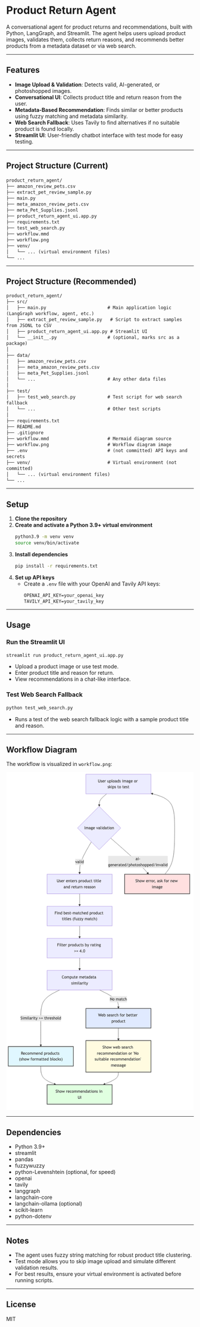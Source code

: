 # Product Return Agent

A conversational agent for product returns and recommendations, built with Python, LangGraph, and Streamlit. The agent helps users upload product images, validates them, collects return reasons, and recommends better products from a metadata dataset or via web search.

---

## Features
- **Image Upload & Validation**: Detects valid, AI-generated, or photoshopped images.
- **Conversational UI**: Collects product title and return reason from the user.
- **Metadata-Based Recommendation**: Finds similar or better products using fuzzy matching and metadata similarity.
- **Web Search Fallback**: Uses Tavily to find alternatives if no suitable product is found locally.
- **Streamlit UI**: User-friendly chatbot interface with test mode for easy testing.

---

## Project Structure (Current)

```
product_return_agent/
├── amazon_review_pets.csv
├── extract_pet_review_sample.py
├── main.py
├── meta_amazon_review_pets.csv
├── meta_Pet_Supplies.jsonl
├── product_return_agent_ui.app.py
├── requirements.txt
├── test_web_search.py
├── workflow.mmd
├── workflow.png
├── venv/
│   └── ... (virtual environment files)
└── ...
```

---

## Project Structure (Recommended)

```
product_return_agent/
├── src/
│   ├── main.py                       # Main application logic (LangGraph workflow, agent, etc.)
│   ├── extract_pet_review_sample.py   # Script to extract samples from JSONL to CSV
│   ├── product_return_agent_ui.app.py # Streamlit UI
│   └── __init__.py                   # (optional, marks src as a package)
│
├── data/
│   ├── amazon_review_pets.csv
│   ├── meta_amazon_review_pets.csv
│   ├── meta_Pet_Supplies.jsonl
│   └── ...                           # Any other data files
│
├── test/
│   ├── test_web_search.py            # Test script for web search fallback
│   └── ...                           # Other test scripts
│
├── requirements.txt
├── README.md
├── .gitignore
├── workflow.mmd                      # Mermaid diagram source
├── workflow.png                      # Workflow diagram image
├── .env                              # (not committed) API keys and secrets
├── venv/                             # Virtual environment (not committed)
│   └── ... (virtual environment files)
└── ...
```

---

## Setup

1. **Clone the repository**
2. **Create and activate a Python 3.9+ virtual environment**
   ```bash
   python3.9 -m venv venv
   source venv/bin/activate
   ```
3. **Install dependencies**
   ```bash
   pip install -r requirements.txt
   ```
4. **Set up API keys**
   - Create a `.env` file with your OpenAI and Tavily API keys:
     ```env
     OPENAI_API_KEY=your_openai_key
     TAVILY_API_KEY=your_tavily_key
     ```

---

## Usage

### **Run the Streamlit UI**
```bash
streamlit run product_return_agent_ui.app.py
```
- Upload a product image or use test mode.
- Enter product title and reason for return.
- View recommendations in a chat-like interface.

### **Test Web Search Fallback**
```bash
python test_web_search.py
```
- Runs a test of the web search fallback logic with a sample product title and reason.

---

## Workflow Diagram

The workflow is visualized in `workflow.png`:

![Workflow Diagram](workflow.png)

---

## Dependencies
- Python 3.9+
- streamlit
- pandas
- fuzzywuzzy
- python-Levenshtein (optional, for speed)
- openai
- tavily
- langgraph
- langchain-core
- langchain-ollama (optional)
- scikit-learn
- python-dotenv

---

## Notes
- The agent uses fuzzy string matching for robust product title clustering.
- Test mode allows you to skip image upload and simulate different validation results.
- For best results, ensure your virtual environment is activated before running scripts.

---

## License
MIT 